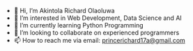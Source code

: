 - 👋 Hi, I’m Akintola Richard Olaoluwa
- 👀 I’m interested in Web Development, Data Science and AI
- 🌱 I’m currently learning Python Programming
- 💞️ I’m looking to collaborate on experienced programmers
- 📫 How to reach me via email: princerichard17a@gmail.com

<!---
Richii22/Richii22 is a ✨ special ✨ repository because its `README.md` (this file) appears on your GitHub profile.
You can click the Preview link to take a look at your changes.
--->
